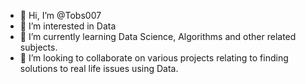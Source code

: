 - 👋 Hi, I’m @Tobs007
- 👀 I’m interested in Data
- 🌱 I’m currently learning Data Science, Algorithms and other related subjects.
- 💞️ I’m looking to collaborate on various projects relating to finding solutions to real life issues using Data.

<!---
Tobs007 is a ✨ special ✨ repository because its `README.md` (this file) appears on your GitHub profile.
You can click the Preview link to take a look at your changes.
--->
